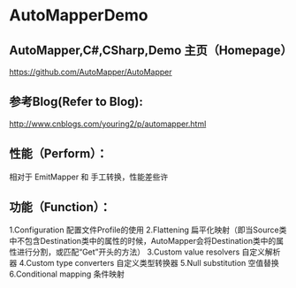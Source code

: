 # AutoMapperDemo
AutoMapper,C#,CSharp,Demo
主页（Homepage）
--------------------------------
https://github.com/AutoMapper/AutoMapper

参考Blog(Refer to Blog):
--------------------------------
http://www.cnblogs.com/youring2/p/automapper.html

性能（Perform）：
--------------------------------
相对于 EmitMapper 和 手工转换，性能差些许

功能（Function）：
--------------------------------
1.Configuration 配置文件Profile的使用
 2.Flattening 扁平化映射（即当Source类中不包含Destination类中的属性的时候，AutoMapper会将Destination类中的属性进行分割，或匹配“Get”开头的方法）
3.Custom value resolvers 自定义解析器
4.Custom type converters 自定义类型转换器
5.Null substitution 空值替换
6.Conditional mapping 条件映射
